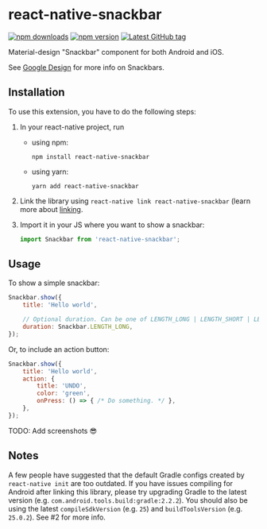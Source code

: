 # react-native-snackbar

[![npm downloads](https://img.shields.io/npm/dm/react-native-snackbar.svg)](https://www.npmjs.com/package/react-native-snackbar)
[![npm version](https://img.shields.io/npm/v/react-native-snackbar.svg)](https://www.npmjs.com/package/react-native-snackbar)
[![Latest GitHub tag](https://img.shields.io/github/tag/cooperka/react-native-snackbar.svg)](https://github.com/cooperka/react-native-snackbar)

Material-design "Snackbar" component for both Android and iOS.

See [Google Design](https://material.google.com/components/snackbars-toasts.html) for more info on Snackbars.

## Installation

To use this extension, you have to do the following steps:

1. In your react-native project, run

    - using npm:

        ```shell
        npm install react-native-snackbar
        ```

    - using yarn:

        ```shell
        yarn add react-native-snackbar
        ```

2. Link the library using `react-native link react-native-snackbar`
(learn more about [linking](https://facebook.github.io/react-native/docs/linking-libraries-ios.html).

3. Import it in your JS where you want to show a snackbar:

    ```js
    import Snackbar from 'react-native-snackbar';
    ```

## Usage

To show a simple snackbar:

```js
Snackbar.show({
    title: 'Hello world',

    // Optional duration. Can be one of LENGTH_LONG | LENGTH_SHORT | LENGTH_INDEFINITE.
    duration: Snackbar.LENGTH_LONG,
});
```

Or, to include an action button:

```js
Snackbar.show({
    title: 'Hello world',
    action: {
        title: 'UNDO',
        color: 'green',
        onPress: () => { /* Do something. */ },
    },
});
```

TODO: Add screenshots :sunglasses:

## Notes

A few people have suggested that the default Gradle configs created by `react-native init` are too outdated. If you have issues compiling for Android after linking this library, please try upgrading Gradle to the latest version (e.g. `com.android.tools.build:gradle:2.2.2`). You should also be using the latest `compileSdkVersion` (e.g. `25`) and `buildToolsVersion` (e.g. `25.0.2`). See #2 for more info.
